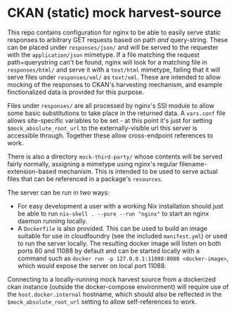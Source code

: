 # CKAN (static) mock harvest-source

This repo contains configuration for nginx to be able to easily serve static
responses to arbitrary GET requests based on path *and* query-string. These can
be placed under `responses/json/` and will be served to the requester with the
`application/json` mimetype. If a file matching the request path+querystring can't
be found, nginx will look for a matching file in `responses/html/` and serve it with
a `text/html` mimetype, failing that it will serve files under `responses/xml/` as
`text/xml`. These are intended to allow mocking of the responses to CKAN's harvesting
mechanism, and example finctionalized data is provided for this purpose.

Files under `responses/` are all processed by nginx's SSI module to allow some basic
substitutions to take place in the returned data. A `vars.conf` file allows site-specific
variables to be set - at this point it's just for setting `$mock_absolute_root_url`
to the  externally-visible url this server is accessible through. Together these
allow cross-endpoint references to work.

There is also a directory `mock-third-party/` whose contents will be served fairly
normally, assigning a mimetype using nginx's regular filename-extension-based
mechanism. This is intended to be used to serve actual files that can be referenced
in a package's `resources`.

The server can be run in two ways:

 - For easy development a user with a working Nix installation should just be able
   to run `nix-shell . --pure --run "nginx"` to start an nginx daemon running
   locally.
 - A `Dockerfile` is also provided. This can be used to build an image suitable for
   use in cloudfoundry (see the included `manifest.yml`) or used to run the server
   locally. The resulting docker image will listen on both ports 80 and 11088 by default
   and can be started locally with a command such as `docker run -p 127.0.0.1:11088:8080 <docker-image>`,
   which would expose the server on local port 11088.

Connecting to a locally-running mock harvest source from a dockerized ckan instance (outside
the docker-compose environment) will require use of the `host.docker.internal` hostname, which
should also be reflected in the `$mock_absolute_root_url` setting to allow self-references
to work.

